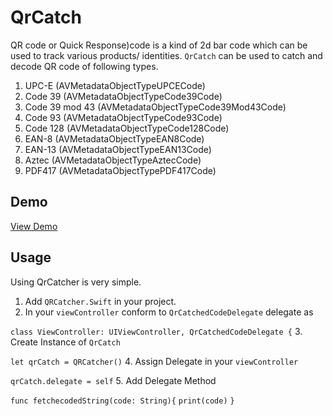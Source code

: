 # QrCatch
QR code or Quick Response)code is a kind of 2d bar code which can be used to track various products/ identities. `QrCatch` can be used to catch and decode QR code of following types.

1. UPC-E (AVMetadataObjectTypeUPCECode)
2. Code 39 (AVMetadataObjectTypeCode39Code)
3. Code 39 mod 43 (AVMetadataObjectTypeCode39Mod43Code)
4. Code 93 (AVMetadataObjectTypeCode93Code)
5. Code 128 (AVMetadataObjectTypeCode128Code)
6. EAN-8 (AVMetadataObjectTypeEAN8Code)
7. EAN-13 (AVMetadataObjectTypeEAN13Code)
8. Aztec (AVMetadataObjectTypeAztecCode)
9. PDF417 (AVMetadataObjectTypePDF417Code)


## Demo
[View Demo](http://i.imgur.com/bmm3dXP.gifv)

<blockquote class="imgur-embed-pub" lang="en" data-id="a/AUjW0"><a href="//imgur.com/AUjW0"></a></blockquote><script async src="//s.imgur.com/min/embed.js" charset="utf-8"></script>


## Usage
Using QrCatcher is very simple. 

1. Add `QRCatcher.Swift` in your project. 
2. In your `viewController` conform to `QrCatchedCodeDelegate` delegate as

`class ViewController: UIViewController, QrCatchedCodeDelegate {`
3. Create Instance of `QrCatch`

`let qrCatch = QRCatcher()`
4. Assign Delegate in your `viewController`

`qrCatch.delegate = self`
5. Add Delegate Method

`func fetchecodedString(code: String){`
  `print(code)`
`}`
